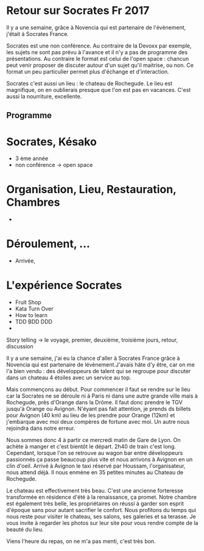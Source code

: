 # Retour sur Socrates Fr 2017

Il y a une semaine, grâce à Novencia qui est partenaire de l'évènement, j'était à Socrates France.

Socrates est une non conférence. Au contraire de la Devoxx par exemple, les sujets ne sont pas prévu à l'avance et il n'y a pas de programme des présentations. Au contraire le format est celui de l'open space : chancun peut venir proposer de discuter autour d'un sujet qu'il maitrise, ou non.
Ce format un peu particulier permet plus d'échange et d'interaction.

Socrates c'est aussi un lieu : le chateau de Rochegude. Le lieu est magnifique, on en oublierais presque que l'on est pas en vacances. C'est aussi la nourriture, excellente.

## Programme

# Socrates, Késako
- 3 ème année
- non conférence -> open space


# Organisation, Lieu, Restauration, Chambres
- 


# Déroulement, ...
- Arrivée, 

# L'expérience Socrates
- Fruit Shop
- Kata Turn Over
- How to learn
- TDD BDD DDD
- 

Story telling -> le voyage, premier, deuxième, troisième jours, retour, discussion

Il y a une semaine, j'ai eu la chance d'aller à Socrates France grâce à Novencia qui est partenaire de lévènement.J'avais hâte d'y être, car on me l'a bien vendu : des développeurs de talent qui se regroupe pour discuter dans un chateau 4 étoiles avec un service au top.

Mais commençons au début. Pour commencer il faut se rendre sur le lieu car la Socrates ne se déroule ni à Paris ni dans une autre grande ville mais à Rochegude, près d'Orange dans la Drôme. Il faut donc prendre le TGV jusqu'à Orange ou Avignon. N'éyant pas fait attention, je prends ds billets pour Avignon (40 km) au lieu de les prendre pour Orange (12km) et j'embarque avec moi deux compères de fortune avec moi. Un autre nous rejoindra dans notre erreur. 

Nous sommes donc 4 à partir ce mercredi matin de Gare de Lyon. On achète à manger et c'est bientôt le départ. 2h40 de train c'est long. Cependant, lorsque l'on se retrouve au wagon bar entre développeurs passionnés ça passe beaucoup plus vite et nous arrivons à Avignon en un clin d'oeil.
Arrivé à Avignon le taxi réservé par Houssam, l'organisateur, nous attend déjà. Il nous enmène en 35 petites minutes au Chateau de Rochegude.


Le chateau est effectivement très beau. C'est une ancienne forteresse transformée en résidence d'été à la renaissance, ça promet.
Notre chambre est également très belle, les propriétaires on réussi à garder son esprit d'époque sans pour autant sacrifier le confort.
Nous profitons du temps qui nous reste pour visiter le chateau, ses salons, ses galeries et sa terasse. Je vous invite à regarder les photos sur leur site pour vous rendre compte de la beauté du lieu.

Viens l'heure du repas, on ne m'a pas menti, c'est très bon.
